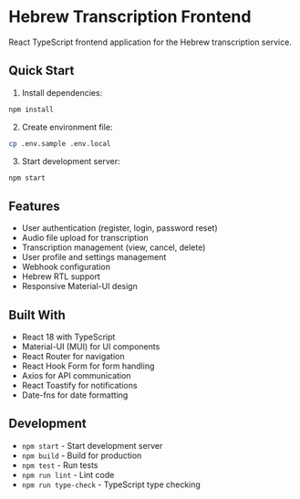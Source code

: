 # Hebrew Transcription Frontend

React TypeScript frontend application for the Hebrew transcription service.

## Quick Start

1. Install dependencies:
```bash
npm install
```

2. Create environment file:
```bash
cp .env.sample .env.local
```

3. Start development server:
```bash
npm start
```

## Features

- User authentication (register, login, password reset)
- Audio file upload for transcription
- Transcription management (view, cancel, delete)
- User profile and settings management
- Webhook configuration
- Hebrew RTL support
- Responsive Material-UI design

## Built With

- React 18 with TypeScript
- Material-UI (MUI) for UI components
- React Router for navigation
- React Hook Form for form handling
- Axios for API communication
- React Toastify for notifications
- Date-fns for date formatting

## Development

- `npm start` - Start development server
- `npm build` - Build for production
- `npm test` - Run tests
- `npm run lint` - Lint code
- `npm run type-check` - TypeScript type checking